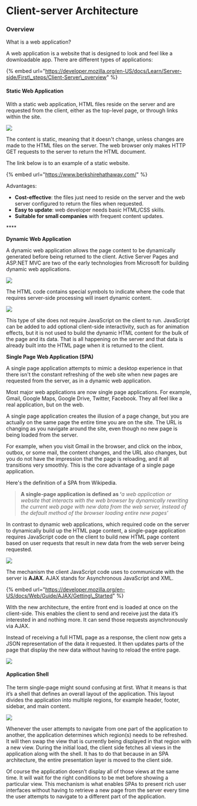 # Client-server Architecture

### Overview

What is a web application? 

A web application is a website that is designed to look and feel like a downloadable app. There are different types of applications:

{% embed url="https://developer.mozilla.org/en-US/docs/Learn/Server-side/First\_steps/Client-Server\_overview" %}



#### Static Web Application

With a static web application,  HTML files reside on the server and are requested from the client, either as the top-level page, or through links within the site.

![](../.gitbook/assets/image%20%28332%29.png)

The content is static, meaning that it doesn't change, unless changes are made to the HTML files on the server. The web browser only makes HTTP GET requests to the server to return the HTML document.

The link below is to an example of a static website. 

{% embed url="https://www.berkshirehathaway.com/" %}

Advantages:

* **Cost-effective**: the files just need to reside on the server and the web server configured to return the files when requested.
* **Easy to update**: web developer needs basic HTML/CSS skills.
* **Suitable for small companies** with frequent content updates.

\*\*\*\*

**Dynamic Web Application**

A dynamic web application  allows the page content to be dynamically generated before being returned to the client. Active Server Pages and ASP.NET MVC are two of the early technologies from Microsoft for building dynamic web applications.

![](../.gitbook/assets/image%20%28276%29.png)



The HTML code contains special symbols to indicate where the code that requires server-side processing will insert dynamic content. 

![](../.gitbook/assets/image%20%288%29.png)

This type of site does not require JavaScript on the client to run. JavaScript can be added to add optional client-side interactivity, such as for animation effects, but it is not used to build the dynamic HTML content for the bulk of the page and its data. That is all happening on the server and that data is already built into the HTML page when it is returned to the client.



**Single Page Web Application \(SPA\)**

A single page application attempts to mimic a desktop experience in that there isn't the constant refreshing of the web site when new pages are requested from the server, as in a dynamic web application.

Most major web applications are now single page applications. For example, Gmail, Google Maps, Google Drive, Twitter, Facebook. They all feel like a real application, but on the web.

A single page application creates the illusion of a page change, but you are actually on the same page the entire time you are on the site. The URL is changing as you navigate around the site, even though no new page is being loaded from the server.

For example, when you visit Gmail in the browser, and click on the inbox, outbox, or some mail, the content changes, and the URL also changes, but you do not have the impression that the page is reloading, and it all transitions very smoothly. This is the core advantage of a single page application.

Here's the definition of a SPA from Wikipedia.

> **A single-page application is defined** **as ‘**_a web application or website that interacts with the web browser by dynamically rewriting the current web page with new data from the web server, instead of the default method of the browser loading entire new pages’_

In contrast to dynamic web applications, which required code on the server to dynamically build up the HTML page content, a single-page application requires JavaScript code on the client to build new HTML page content based on user requests that result in new data from the web server being requested.

![](../.gitbook/assets/image%20%28358%29.png)

The mechanism the client JavaScript code uses to communicate with the server is **AJAX**.   AJAX stands for Asynchronous JavaScript and XML.

{% embed url="https://developer.mozilla.org/en-US/docs/Web/Guide/AJAX/Getting\_Started" %}

With the new architecture, the entire front end is loaded at once on the client-side. This enables the client to send and receive just the data it’s interested in and nothing more. It can send those requests asynchronously via AJAX.

Instead of receiving a full HTML page as a response, the client now gets a JSON representation of the data it requested. It then updates parts of the page that display the new data without having to reload the entire page. 

![](../.gitbook/assets/image%20%28353%29.png)

#### Application Shell

The term single-page might sound confusing at first. What it means is that it’s a shell that defines an overall layout of the application. This layout divides the application into multiple regions, for example header, footer, sidebar, and main content.

![](../.gitbook/assets/image%20%2845%29.png)

Whenever the user attempts to navigate from one part of the application to another, the application determines which region\(s\) needs to be refreshed. It will then swap the view that is currently being displayed in that region with a new view. During the initial load, the client side fetches all views in the application along with the shell. It has to do that because in an SPA architecture, the entire presentation layer is moved to the client side.

Of course the application doesn’t display all of those views at the same time. It will wait for the right conditions to be met before showing a particular view. This mechanism is what enables SPAs to present rich user interfaces without having to retrieve a new page from the server every time the user attempts to navigate to a different part of the application.

#### 

